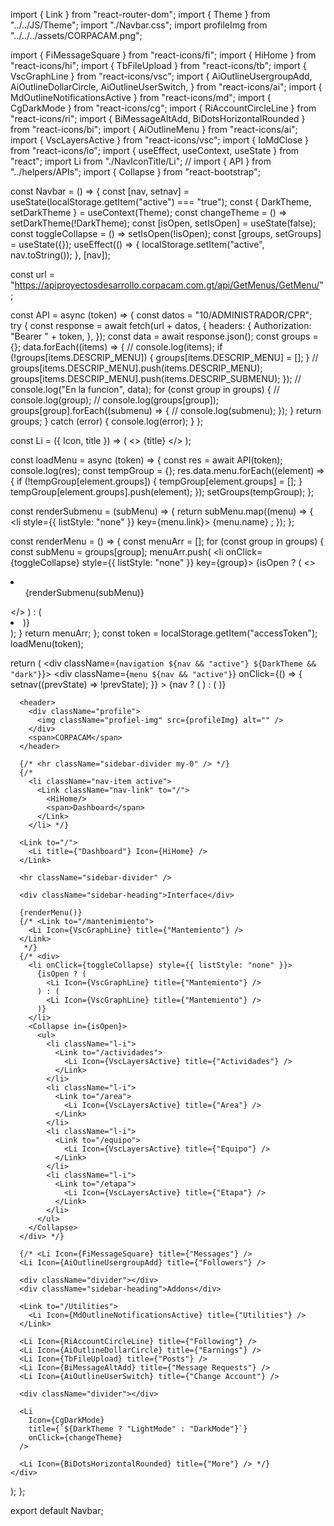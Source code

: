 import { Link } from "react-router-dom";
import { Theme } from "../../JS/Theme";
import "./Navbar.css";
import profileImg from "../../../assets/CORPACAM.png";

import { FiMessageSquare } from "react-icons/fi";
import { HiHome } from "react-icons/hi";
import { TbFileUpload } from "react-icons/tb";
import { VscGraphLine } from "react-icons/vsc";
import {
  AiOutlineUsergroupAdd,
  AiOutlineDollarCircle,
  AiOutlineUserSwitch,
} from "react-icons/ai";
import { MdOutlineNotificationsActive } from "react-icons/md";
import { CgDarkMode } from "react-icons/cg";
import { RiAccountCircleLine } from "react-icons/ri";
import { BiMessageAltAdd, BiDotsHorizontalRounded } from "react-icons/bi";
import { AiOutlineMenu } from "react-icons/ai";
import { VscLayersActive } from "react-icons/vsc";
import { IoMdClose } from "react-icons/io";
import { useEffect, useContext, useState } from "react";
import Li from "./NavIconTitle/Li";
// import { API } from "../helpers/APIs";
import { Collapse } from "react-bootstrap";

const Navbar = () => {
  const [nav, setnav] = useState(localStorage.getItem("active") === "true");
  const { DarkTheme, setDarkTheme } = useContext(Theme);
  const changeTheme = () => setDarkTheme(!DarkTheme);
  const [isOpen, setIsOpen] = useState(false);
  const toggleCollapse = () => setIsOpen(!isOpen);
  const [groups, setGroups] = useState({});
  useEffect(() => {
    localStorage.setItem("active", nav.toString());
  }, [nav]);



  const url =
  "https://apiproyectosdesarrollo.corpacam.com.gt/api/GetMenus/GetMenu/";

 const API = async (token) => {
  const datos = "10/ADMINISTRADOR/CPR";
  try {
    const response = await fetch(url + datos, {
      headers: {
        Authorization: "Bearer " + token,
      },
    });
    const data = await response.json();
    const groups = {};
    data.forEach((items) => {
      // console.log(items);
      if (!groups[items.DESCRIP_MENU]) {
        groups[items.DESCRIP_MENU] = [];
      }
      // groups[items.DESCRIP_MENU].push(items.DESCRIP_MENU);
      groups[items.DESCRIP_MENU].push(items.DESCRIP_SUBMENU);
    });
    // console.log("En la funcion", data);
    for (const group in groups) {
      //  console.log(group);
      // console.log(groups[group]);
      groups[group].forEach((submenu) => {
        //  console.log(submenu);
      });
    }
    return groups;
  } catch (error) {
    console.log(error);
  }
};







  const Li = ({ Icon, title }) => (
    <>
      <Icon />
      <span>{title}</span>
    </>
  );

  const loadMenu = async (token) => {
    const res = await API(token);
    console.log(res); 
    const tempGroup = {};
    res.data.menu.forEach((element) => {
      if (!tempGroup[element.groups]) {
        tempGroup[element.groups] = [];
      }
      tempGroup[element.groups].push(element);
    });
    setGroups(tempGroup);
  };

  const renderSubmenu = (subMenu) => {
    return subMenu.map((menu) => {
      <li style={{ listStyle: "none" }} key={menu.link}>
        <Link to={menu.link}>{menu.name}</Link>
      </li>;
    });
  };

  const renderMenu = () => {
    const menuArr = [];
    for (const group in groups) {
      const subMenu = groups[group];
      menuArr.push(
        <li onClick={toggleCollapse} style={{ listStyle: "none" }} key={group}>
          {isOpen ? (
            <>
              <Li Icon={VscGraphLine} title={group} />
              <ul>{renderSubmenu(subMenu)}</ul>
            </>
          ) : (
            <Li Icon={VscGraphLine} title={group} />
          )}
        </li>
      );
    }
    return menuArr;
  };
  const token = localStorage.getItem("accessToken");
  loadMenu(token);

  return (
    <div className={`navigation ${nav && "active"} ${DarkTheme && "dark"}`}>
      <div
        className={`menu ${nav && "active"}`}
        onClick={() => {
          setnav((prevState) => !prevState);
        }}
      >
        {nav ? (
          <AiOutlineMenu className="menu-icon" />
        ) : (
          <IoMdClose className="menu-icon" />
        )}
      </div>

      <header>
        <div className="profile">
          <img className="profiel-img" src={profileImg} alt="" />
        </div>
        <span>CORPACAM</span>
      </header>

      {/* <hr className="sidebar-divider my-0" /> */}
      {/* 
        <li className="nav-item active">
          <Link className="nav-link" to="/">
            <HiHome/>
            <span>Dashboard</span>
          </Link>
        </li> */}

      <Link to="/">
        <Li title={"Dashboard"} Icon={HiHome} />
      </Link>

      <hr className="sidebar-divider" />

      <div className="sidebar-heading">Interface</div>

      {renderMenu()}
      {/* <Link to="/mantenimiento">
        <Li Icon={VscGraphLine} title={"Mantemiento"} />
      </Link>
       */}
      {/* <div>
        <li onClick={toggleCollapse} style={{ listStyle: "none" }}>
          {isOpen ? (
            <Li Icon={VscGraphLine} title={"Mantemiento"} />
          ) : (
            <Li Icon={VscGraphLine} title={"Mantemiento"} />
          )}
        </li>
        <Collapse in={isOpen}>
          <ul>
            <li className="l-i">
              <Link to="/actividades">
                <Li Icon={VscLayersActive} title={"Actividades"} />
              </Link>
            </li>
            <li className="l-i">
              <Link to="/area">
                <Li Icon={VscLayersActive} title={"Area"} />
              </Link>
            </li>
            <li className="l-i">
              <Link to="/equipo">
                <Li Icon={VscLayersActive} title={"Equipo"} />
              </Link>
            </li>
            <li className="l-i">
              <Link to="/etapa">
                <Li Icon={VscLayersActive} title={"Etapa"} />
              </Link>
            </li>
          </ul>
        </Collapse>
      </div> */}

      {/* <Li Icon={FiMessageSquare} title={"Messages"} />
      <Li Icon={AiOutlineUsergroupAdd} title={"Followers"} />

      <div className="divider"></div>
      <div className="sidebar-heading">Addons</div>

      <Link to="/Utilities">
        <Li Icon={MdOutlineNotificationsActive} title={"Utilities"} />
      </Link>

      <Li Icon={RiAccountCircleLine} title={"Following"} />
      <Li Icon={AiOutlineDollarCircle} title={"Earnings"} />
      <Li Icon={TbFileUpload} title={"Posts"} />
      <Li Icon={BiMessageAltAdd} title={"Message Requests"} />
      <Li Icon={AiOutlineUserSwitch} title={"Change Account"} />

      <div className="divider"></div>

      <Li
        Icon={CgDarkMode}
        title={`${DarkTheme ? "LightMode" : "DarkMode"}`}
        onClick={changeTheme}
      />

      <Li Icon={BiDotsHorizontalRounded} title={"More"} /> */}
    </div>
  );
};

export default Navbar;
